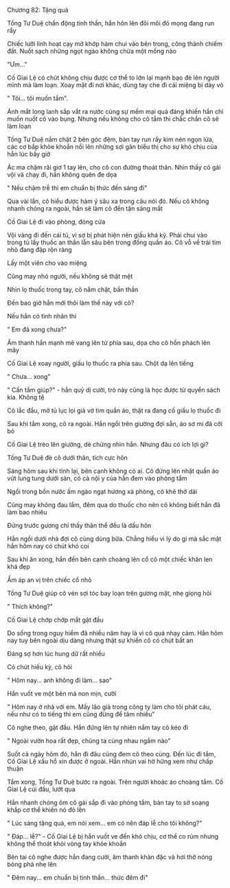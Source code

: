




Chương 82: Tặng quà

Tống Tư Duệ chấn động tinh thần, hắn hôn lên đôi môi đỏ mọng đang run rẩy

Chiếc lưỡi linh hoạt cạy mở khớp hàm chui vào bên trong, công thành chiếm đất. Nuốt sạch những ngọt ngào không chừa một mống nào

"Ưm..."

Cố Giai Lệ có chút không chịu được cơ thể to lớn lại mạnh bạo đè lên người mình mà làm loạn. Xoay mặt đi nơi khác, dùng tay che đi cái miệng bị dày vò

" Tôi... tôi muốn tắm".

Ánh mắt long lanh sắp vắt ra nước cùng sự mềm mại quá đáng khiến hắn chỉ muốn nuốt cô vào bụng. Nhưng nếu không cho cô tắm thì chắc chắn cô sẽ làm loạn

Tống Tư Duệ nắm chặt 2 bên góc đệm, bàn tay run rẩy kìm nén ngọn lửa, các cơ bắp khỏe khoắn nổi lên những sợi gân biểu thị cho sự khó chịu của hắn lúc bấy giờ

Ác ma chậm rãi giơ 1 tay lên, cho cô con đường thoát thân. Nhìn thấy cô gái vội vã chạy đi, hắn không quên đe dọa

" Nếu chậm trễ thì em chuẩn bị thức đến sáng đi"

Qua vài lần, cô hiểu được hàm ý sâu xa trong câu nói đó. Nếu cô không nhanh chóng ra ngoài, hắn sẽ làm cô đến tận sáng mất

Cố Giai Lệ đi vào phòng, đóng cửa

Vội vàng đi đến cái tủ, vì sợ bị phát hiện nên giấu khá kỹ. Phải chui vào trong tủ lấy thuốc an thần lẫn sâu bên trong đống quần áo. Cô vỗ về trái tim nhỏ đang đập rộn ràng

Lấy một viên cho vào miệng

Cũng may nhỏ người, nếu không sẽ thật mệt

Nhìn lọ thuốc trong tay, cô nắm chặt, bần thần

Đến bao giờ hắn mới thôi làm thế này với cô?

Nếu hắn có tình nhân thì

" Em đã xong chưa?"

Âm thanh hắn mạnh mẽ vang lên từ phía sau, dọa cho cô hồn phách lên mây

Cố Giai Lệ xoay người, giấu lọ thuốc ra phía sau. Chột dạ lên tiếng

" Chưa... xong"

" Cần tắm giúp?" - hắn quỷ dị cười, trò này cũng là học được từ quyển sách kia. Không tệ

Cô lắc đầu, mở tủ lục lọi giả vờ tìm quần áo, thật ra đang cố giấu lọ thuốc đi

Sau khi tắm xong, cô ra ngoài. Hắn ngồi trên giường đợi sẵn, áo sơ mi đã cởi bỏ

Cố Giai Lệ trèo lên giường, dè chừng nhìn hắn. Nhưng đâu có ích lợi gì?

Tống Tư Duệ đè cô dưới thân, tích cực hôn



Sáng hôm sau khi tỉnh lại, bên cạnh không có ai. Cô đứng lên nhặt quần áo vứt lung tung dưới sàn, có cả nội y của hắn đem vào phòng tắm

Ngồi trong bồn nước ấm ngào ngạt hương xà phòng, cô khẽ thở dài

Cũng may không đau lắm, đêm qua do thuốc cho nên cô không biết hắn đã làm bao nhiêu

Đứng trước gương chỉ thấy thân thể đều là dấu hôn



Hắn ngồi dưới nhà đợi cô cùng dùng bữa. Chẳng hiểu vì lý do gì mà sắc mặt hắn hôm nay có chút khó coi

Sau khi ăn xong, hắn đến bên cạnh choàng lên cổ cô một chiếc khăn len khá đẹp

Ấm áp an vị trên chiếc cổ nhỏ

Tống Tư Duệ giúp cô vén sợi tóc bay loạn trên gương mặt, nhẹ giọng hỏi

" Thích không?"

Cố Giai Lệ chớp chớp mắt gật đầu

Do sống trong nguy hiểm đã nhiều năm hay là vì cô quá nhạy cảm. Hắn hôm nay tuy bên ngoài dịu dàng nhưng thật sự khiến cô có chút bất an

Đáng sợ hơn lúc hung dữ rất nhiều

Có chút hiếu kỳ, cô hỏi

" Hôm nay... anh không đi làm... sao"

Hắn vuốt ve một bên má non mịn, cười

" Hôm nay ở nhà với em. Mấy lão già trong công ty làm cho tôi phát cáu, nếu như có to tiếng thì em cũng đừng để tâm nhiều"

Cô nghe theo, gật đầu. Hắn đứng lên tự nhiên nắm tay cô kéo đi

" Ngoài vườn hoa rất đẹp, chúng ta cùng nhau ngắm nào"

Suốt cả ngày hôm đó, hắn đi đâu cũng đem cô theo cùng. Đến lúc đi tắm, Cố Giai Lệ xấu hổ xin được ở ngoài. Hắn nhún vai hờ hững xem như chấp thuận

Tắm xong, Tống Tư Duệ bước ra ngoài. Trên người khoác áo choàng tắm. Cố Giai Lệ cúi đầu, lướt qua

Hắn nhanh chóng ôm cô gái sắp đi vào phòng tắm, bàn tay to sờ soạng khắp cơ thể khiến nó đỏ lên

" Lúc sáng tặng quà, em nói xem... em có nên đáp lễ cho tôi không?"

" Đáp... lễ?" - Cố Giai Lệ bị hắn vuốt ve đến khó chịu, cơ thể co rúm nhưng không thể thoát khỏi vòng tay khỏe khoắn

Bên tai cô nghe được hắn đang cười, âm thanh khàn đặc và hơi thở nóng bỏng phả nhẹ lên

" Đêm nay... em chuẩn bị tinh thần... thức đêm đi"




